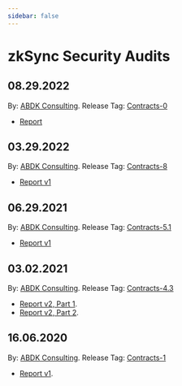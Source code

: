 ```yaml
---
sidebar: false
---
```


# zkSync Security Audits

## 08.29.2022

By: [ABDK Consulting](https://www.abdk.consulting/). Release Tag:
[Contracts-0](https://github.com/matter-labs/zksync/releases/tag/contracts-9)

- [Report](/ABDK_ZkSync_V9.pdf)

## 03.29.2022

By: [ABDK Consulting](https://www.abdk.consulting/). Release Tag:
[Contracts-8](https://github.com/matter-labs/zksync/releases/tag/contracts-8)

- [Report v1](/ABDK_ZkSync_V8.pdf)

## 06.29.2021

By: [ABDK Consulting](https://www.abdk.consulting/). Release Tag:
[Contracts-5.1](https://github.com/matter-labs/zksync/releases/tag/contracts-5.1)

- [Report v1](/ABDK-ZkSync-Audit-v5.pdf)

## 03.02.2021

By: [ABDK Consulting](https://www.abdk.consulting/). Release Tag:
[Contracts-4.3](https://github.com/matter-labs/zksync/releases/tag/contracts-4.3)

- [Report v2, Part 1](/ABDK-ZKSync-Audit-v2-part1.pdf).
- [Report v2, Part 2](/ABDK-ZKSync-Audit-v2-part2.pdf).

## 16.06.2020

By: [ABDK Consulting](https://www.abdk.consulting/). Release Tag:
[Contracts-1](https://github.com/matter-labs/zksync/releases/tag/contracts-1)

- [Report v1](/zksync-1.0-audit.pdf).
